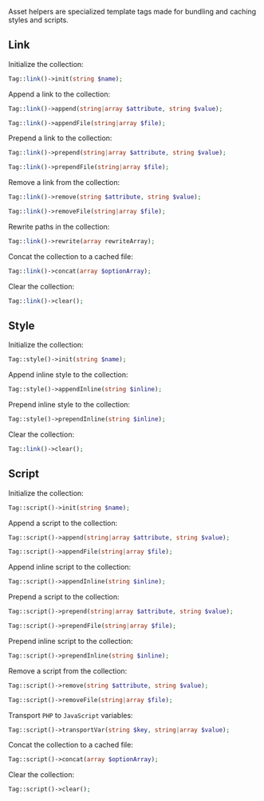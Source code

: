 Asset helpers are specialized template tags made for bundling and caching styles and scripts.


Link
----

Initialize the collection:

```php
Tag::link()->init(string $name);
```

Append a link to the collection:

```php
Tag::link()->append(string|array $attribute, string $value);
```

```php
Tag::link()->appendFile(string|array $file);
```

Prepend a link to the collection:

```php
Tag::link()->prepend(string|array $attribute, string $value);
```

```php
Tag::link()->prependFile(string|array $file);
```

Remove a link from the collection:

```php
Tag::link()->remove(string $attribute, string $value);
```

```php
Tag::link()->removeFile(string|array $file);
```

Rewrite paths in the collection:

```php
Tag::link()->rewrite(array rewriteArray);
```

Concat the collection to a cached file:

```php
Tag::link()->concat(array $optionArray);
```

Clear the collection:

```php
Tag::link()->clear();
```


Style
-----

Initialize the collection:

```php
Tag::style()->init(string $name);
```

Append inline style to the collection:

```php
Tag::style()->appendInline(string $inline);
```

Prepend inline style to the collection:

```php
Tag::style()->prependInline(string $inline);
```

Clear the collection:

```php
Tag::link()->clear();
```


Script
------

Initialize the collection:

```php
Tag::script()->init(string $name);
```

Append a script to the collection:

```php
Tag::script()->append(string|array $attribute, string $value);
```

```php
Tag::script()->appendFile(string|array $file);
```

Append inline script to the collection:

```php
Tag::script()->appendInline(string $inline);
```

Prepend a script to the collection:

```php
Tag::script()->prepend(string|array $attribute, string $value);
```

```php
Tag::script()->prependFile(string|array $file);
```

Prepend inline script to the collection:

```php
Tag::script()->prependInline(string $inline);
```

Remove a script from the collection:

```php
Tag::script()->remove(string $attribute, string $value);
```

```php
Tag::script()->removeFile(string|array $file);
```

Transport `PHP` to `JavaScript` variables:

```php
Tag::script()->transportVar(string $key, string|array $value);
```

Concat the collection to a cached file:

```php
Tag::script()->concat(array $optionArray);
```

Clear the collection:

```php
Tag::script()->clear();
```
